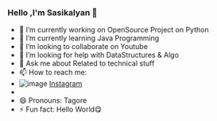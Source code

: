 ### Hello ,I'm Sasikalyan 👋

- 🔭 I’m currently working on OpenSource Project on Python
- 🌱 I’m currently learning Java Programming
- 👯 I’m looking to collaborate on Youtube
- 🤔 I’m looking for help with DataStructures & Algo
- 💬 Ask me about Related to technical stuff
- 📫 How to reach me:
- ![image](https://user-images.githubusercontent.com/67740644/124900048-52df8680-dffe-11eb-8008-93686464f350.png) [Instagram](https://www.instagram.com/sasikalyan__tagore__/)
- 
- 😄 Pronouns: Tagore
- ⚡ Fun fact: Hello World😋
